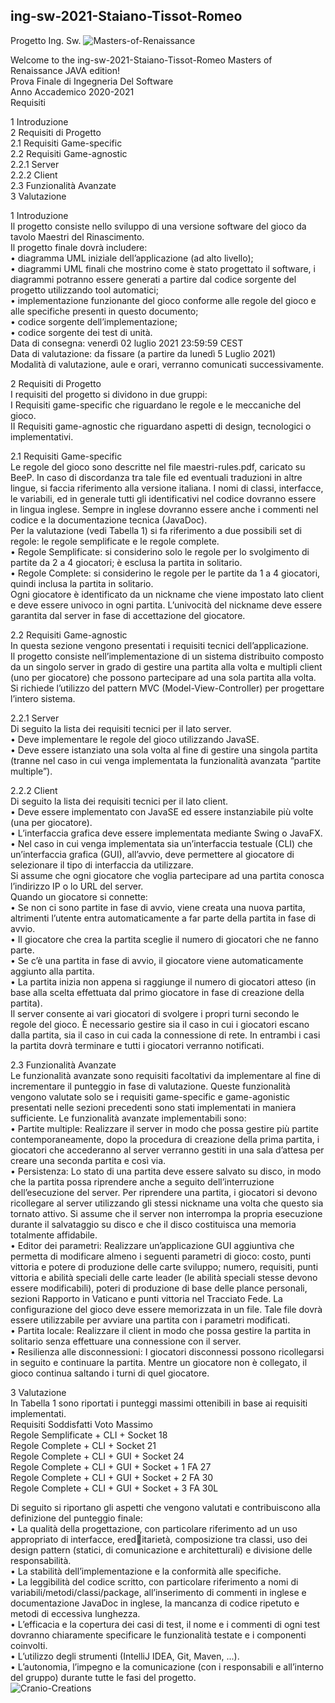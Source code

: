 ## ing-sw-2021-Staiano-Tissot-Romeo
Progetto Ing. Sw.
![Masters-of-Renaissance](http://www.craniocreations.it/wp-content/uploads/2019/06/Masters-of-Renaissance_box3D_ombra.png)

Welcome to the ing-sw-2021-Staiano-Tissot-Romeo Masters of Renaissance JAVA edition!<br />
Prova Finale di Ingegneria Del Software<br />
Anno Accademico 2020-2021<br />
Requisiti<br />

1 Introduzione<br />
2 Requisiti di Progetto<br />
2.1 Requisiti Game-specific<br />
2.2 Requisiti Game-agnostic<br />
2.2.1 Server<br />
2.2.2 Client<br />
2.3 Funzionalità Avanzate<br />
3 Valutazione<br />

1 Introduzione<br />
Il progetto consiste nello sviluppo di una versione software del gioco da tavolo Maestri del Rinascimento.<br />
Il progetto finale dovrà includere:<br />
• diagramma UML iniziale dell’applicazione (ad alto livello);<br />
• diagrammi UML finali che mostrino come è stato progettato il software, i diagrammi potranno essere generati a partire dal codice sorgente del progetto utilizzando tool automatici;<br />
• implementazione funzionante del gioco conforme alle regole del gioco e alle specifiche presenti in questo documento;<br />
• codice sorgente dell’implementazione;<br />
• codice sorgente dei test di unità.<br />
Data di consegna: venerdì 02 luglio 2021 23:59:59 CEST<br />
Data di valutazione: da fissare (a partire da lunedì 5 Luglio 2021)<br />
Modalità di valutazione, aule e orari, verranno comunicati successivamente.<br />

2 Requisiti di Progetto<br />
I requisiti del progetto si dividono in due gruppi:<br />
I Requisiti game-specific che riguardano le regole e le meccaniche del gioco.<br />
II Requisiti game-agnostic che riguardano aspetti di design, tecnologici o implementativi.<br />

2.1 Requisiti Game-specific<br />
Le regole del gioco sono descritte nel file maestri-rules.pdf, caricato su BeeP. In caso di discordanza tra tale file ed eventuali traduzioni in altre lingue, si faccia riferimento alla versione italiana. I nomi di classi, interfacce, le variabili, ed in generale tutti gli identificativi nel codice dovranno essere in lingua inglese. Sempre in inglese dovranno essere anche i commenti nel codice e la documentazione tecnica (JavaDoc).<br />
Per la valutazione (vedi Tabella 1) si fa riferimento a due possibili set di regole: le regole semplificate e le regole complete.<br />
• Regole Semplificate: si considerino solo le regole per lo svolgimento di partite da 2 a 4 giocatori; è esclusa la partita in solitario.<br />
• Regole Complete: si considerino le regole per le partite da 1 a 4 giocatori, quindi inclusa la partita in solitario.<br />
Ogni giocatore è identificato da un nickname che viene impostato lato client e deve essere univoco in ogni partita. L’univocità del nickname deve essere garantita dal server in fase di accettazione del giocatore.<br />

2.2 Requisiti Game-agnostic<br />
In questa sezione vengono presentati i requisiti tecnici dell’applicazione.<br />
Il progetto consiste nell’implementazione di un sistema distribuito composto da un singolo server in grado di gestire una partita alla volta e multipli client (uno per giocatore) che possono partecipare ad una sola partita alla volta. Si richiede l’utilizzo del pattern MVC (Model-View-Controller) per progettare l’intero sistema.<br />

2.2.1 Server<br />
Di seguito la lista dei requisiti tecnici per il lato server.<br />
• Deve implementare le regole del gioco utilizzando JavaSE.<br />
• Deve essere istanziato una sola volta al fine di gestire una singola partita (tranne nel caso in cui venga implementata la funzionalità avanzata “partite multiple”).<br />

2.2.2 Client<br />
Di seguito la lista dei requisiti tecnici per il lato client.<br />
• Deve essere implementato con JavaSE ed essere instanziabile più volte (una per giocatore).<br />
• L’interfaccia grafica deve essere implementata mediante Swing o JavaFX.<br />
• Nel caso in cui venga implementata sia un’interfaccia testuale (CLI) che un’interfaccia grafica (GUI), all’avvio, deve permettere al giocatore di selezionare il tipo di interfaccia da utilizzare.<br />
Si assume che ogni giocatore che voglia partecipare ad una partita conosca l’indirizzo IP o lo URL del server.<br />
Quando un giocatore si connette:<br />
• Se non ci sono partite in fase di avvio, viene creata una nuova partita, altrimenti l’utente entra automaticamente a far parte della partita in fase di avvio.<br />
• Il giocatore che crea la partita sceglie il numero di giocatori che ne fanno parte.<br />
• Se c’è una partita in fase di avvio, il giocatore viene automaticamente aggiunto alla partita.<br />
• La partita inizia non appena si raggiunge il numero di giocatori atteso (in base alla scelta effettuata dal primo giocatore in fase di creazione della partita).<br />
Il server consente ai vari giocatori di svolgere i propri turni secondo le regole del gioco. È necessario gestire sia il caso in cui i giocatori escano dalla partita, sia il caso in cui cada la connessione di rete. In entrambi i casi la partita dovrà terminare e tutti i giocatori verranno notificati.<br />

2.3 Funzionalità Avanzate<br />
Le funzionalità avanzate sono requisiti facoltativi da implementare al fine di incrementare il punteggio in fase di valutazione. Queste funzionalità vengono valutate solo se i requisiti game-specific e game-agonistic presentati nelle sezioni precedenti sono stati implementati in maniera sufficiente. Le funzionalità avanzate implementabili sono:<br />
• Partite multiple: Realizzare il server in modo che possa gestire più partite contemporaneamente, dopo la procedura di creazione della prima partita, i giocatori che accederanno al server verranno gestiti in una sala d’attesa per creare una seconda partita e così via.<br />
• Persistenza: Lo stato di una partita deve essere salvato su disco, in modo che la partita possa riprendere anche a seguito dell’interruzione dell’esecuzione del server. Per riprendere una partita, i giocatori si devono ricollegare al server utilizzando gli stessi nickname una volta che questo sia tornato attivo. Si assume che il server non interrompa la propria esecuzione durante il salvataggio su disco e che il disco costituisca una memoria totalmente affidabile.<br />
• Editor dei parametri: Realizzare un’applicazione GUI aggiuntiva che permetta di modificare almeno i seguenti parametri di gioco: costo, punti vittoria e potere di produzione delle carte sviluppo; numero, requisiti, punti vittoria e abilità speciali delle carte leader (le abilità speciali stesse devono essere modificabili), poteri di produzione di base delle plance personali, sezioni Rapporto in Vaticano e punti vittoria nel Tracciato Fede. La configurazione del gioco deve essere memorizzata in un file. Tale file dovrà essere utilizzabile per avviare una partita con i parametri modificati.<br />
• Partita locale: Realizzare il client in modo che possa gestire la partita in solitario senza effettuare una connessione con il server.<br />
• Resilienza alle disconnessioni: I giocatori disconnessi possono ricollegarsi in seguito e continuare la partita. Mentre un giocatore non è collegato, il gioco continua saltando i turni di quel giocatore.<br />

3 Valutazione<br />
In Tabella 1 sono riportati i punteggi massimi ottenibili in base ai requisiti implementati.<br />
Requisiti Soddisfatti Voto Massimo<br />
Regole Semplificate + CLI + Socket 18<br />
Regole Complete + CLI + Socket 21<br />
Regole Complete + CLI + GUI + Socket 24<br />
Regole Complete + CLI + GUI + Socket + 1 FA 27<br />
Regole Complete + CLI + GUI + Socket + 2 FA 30<br />
Regole Complete + CLI + GUI + Socket + 3 FA 30L<br />

Di seguito si riportano gli aspetti che vengono valutati e contribuiscono alla definizione del punteggio finale:<br />
• La qualità della progettazione, con particolare riferimento ad un uso appropriato di interfacce, ereditarietà, composizione tra classi, uso dei design pattern (statici, di comunicazione e architetturali) e divisione delle responsabilità.<br />
• La stabilità dell’implementazione e la conformità alle specifiche.<br />
• La leggibilità del codice scritto, con particolare riferimento a nomi di variabili/metodi/classi/package, all’inserimento di commenti in inglese e documentazione JavaDoc in inglese, la mancanza di codice ripetuto e metodi di eccessiva lunghezza.<br />
• L’efficacia e la copertura dei casi di test, il nome e i commenti di ogni test dovranno chiaramente specificare le funzionalità testate e i componenti coinvolti.<br />
• L’utilizzo degli strumenti (IntelliJ IDEA, Git, Maven, ...).<br />
• L’autonomia, l’impegno e la comunicazione (con i responsabili e all’interno del gruppo) durante tutte le fasi del progetto.<br />
![Cranio-Creations](https://www.migliorigiochi.eu/wp-content/webp-express/webp-images/doc-root/wp-content/uploads/2018/07/cranio-creation-750x403.jpg.webp)
